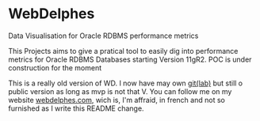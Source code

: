 # WebDelphes
Data Visualisation for Oracle RDBMS performance metrics

This Projects aims to give a pratical tool to easily dig into performance metrics for Oracle RDBMS Databases starting Version 11gR2. 
POC is under construction for the moment

This is a really old version of WD.
I now have may own [git(lab)](https://git.yaodb-blog.fr) but still o public version as long as mvp is not that V.
You can follow me on my website [webdelphes.com](https://webdelphes.com), wich is, I'm affraid, in french and not so furnished as I write this README change.
